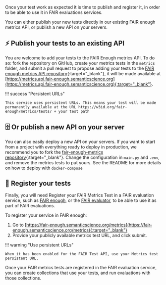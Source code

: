Once your test work as expected it is time to publish and register it, in order to be able to use it in FAIR evaluations services.

You can either publish your new tests directly in our existing FAIR enough metrics API, or publish a new API on your servers.

## ⚡️ Publish your  tests to an existing API

You are welcome to add your tests to the FAIR Enough metrics API. To do so: fork the repository on GitHub, create your metrics tests in the `metrics` folder, and submit a pull request to propose adding your tests to the [FAIR enough metrics API repository](https://github.com/MaastrichtU-IDS/fair-enough-metrics){:target="_blank"}, it will be made available at [https://metrics.api.fair-enough.semanticscience.org](https://metrics.api.fair-enough.semanticscience.org){:target="_blank"}.

!!! success "Persistent URLs"

	This service uses persistent URLs. This means your test will be made permanently available at the URL https://w3id.org/fair-enough/metrics/tests/ + your test path


## 🗄️ Or publish a new API on your server

You can also easily deploy a new API on your servers. If you want to start from a project with everything ready to deploy in production, we recommend you to fork the [fair-enough-metrics repository](https://github.com/MaastrichtU-IDS/fair-enough-metrics){:target="_blank"}. Change the configuration in `main.py` and `.env`, and remove the metrics tests to put yours. See the README for more details  on how to deploy with `docker-compose`


## 📍 Register your tests

Finally, you will need Register your FAIR Metrics Test in a FAIR evaluation service,  such as [FAIR enough](https://fair-enough.semanticscience.org), or the [FAIR evaluator](https://fairsharing.github.io/FAIR-Evaluator-FrontEnd/),  to be able to use it as part of FAIR evaluations.

To register your service in FAIR enough:

1. Go to [https://fair-enough.semanticscience.org/metrics](https://fair-enough.semanticscience.org/metrics){:target="_blank"}
3. Provide your publicly available metrics test URL, and click submit.


!!! warning "Use persistent URLs"

	When it has been enabled for the FAIR Test API, use your Metrics test persistent URL.

Once your FAIR metrics tests are registered in the FAIR evaluation service, you can create collections that use your tests, and run evaluations with those collections.